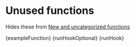 # Unused functions

Hides these from [New and uncategorized functions](./todo.md)

{exampleFunction}
{runHookOptional}
{runHook}
